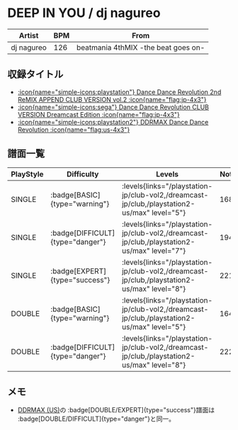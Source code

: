 # DEEP IN YOU / dj nagureo

|Artist|BPM|From|
|------|---|----|
|dj nagureo|126|beatmania 4thMIX -the beat goes on-|

## 収録タイトル

- [:icon{name="simple-icons:playstation"} Dance Dance Revolution 2nd ReMIX APPEND CLUB VERSION vol.2 :icon{name="flag:jp-4x3"}](/playstation-jp/club-vol2)
- [:icon{name="simple-icons:sega"} Dance Dance Revolution CLUB VERSION Dreamcast Edition :icon{name="flag:jp-4x3"}](/dreamcast-jp/club)
- [:icon{name="simple-icons:playstation2"} DDRMAX Dance Dance Revolution :icon{name="flag:us-4x3"}](/playstation2-us/max)

## 譜面一覧

|PlayStyle|Difficulty|Levels|Notes|Movie|
|---------|----------|------|-----|-----|
|SINGLE| :badge[BASIC]{type="warning"}| :levels{links="/playstation-jp/club-vol2,/dreamcast-jp/club,/playstation2-us/max" level="5"}|168/0||
|SINGLE| :badge[DIFFICULT]{type="danger"}| :levels{links="/playstation-jp/club-vol2,/dreamcast-jp/club,/playstation2-us/max" level="7"}|194/0||
|SINGLE| :badge[EXPERT]{type="success"}| :levels{links="/playstation-jp/club-vol2,/dreamcast-jp/club,/playstation2-us/max" level="8"}|221/0||
|DOUBLE| :badge[BASIC]{type="warning"}| :levels{links="/playstation-jp/club-vol2,/dreamcast-jp/club,/playstation2-us/max" level="5"}|164/0||
|DOUBLE| :badge[DIFFICULT]{type="danger"}| :levels{links="/playstation-jp/club-vol2,/dreamcast-jp/club,/playstation2-us/max" level="8"}|222/0||

## メモ

- [DDRMAX (US)](/playstation2-us/max)の :badge[DOUBLE/EXPERT]{type="success"}譜面は :badge[DOUBLE/DIFFICULT]{type="danger"}と同一。
